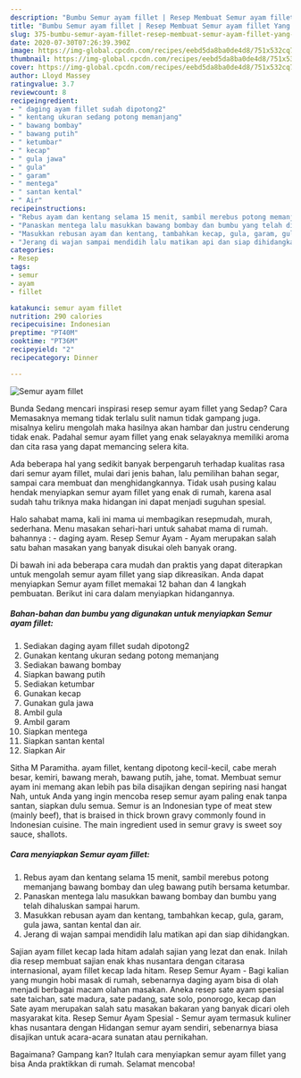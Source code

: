```yaml
---
description: "Bumbu Semur ayam fillet | Resep Membuat Semur ayam fillet Yang Sempurna"
title: "Bumbu Semur ayam fillet | Resep Membuat Semur ayam fillet Yang Sempurna"
slug: 375-bumbu-semur-ayam-fillet-resep-membuat-semur-ayam-fillet-yang-sempurna
date: 2020-07-30T07:26:39.390Z
image: https://img-global.cpcdn.com/recipes/eebd5da8ba0de4d8/751x532cq70/semur-ayam-fillet-foto-resep-utama.jpg
thumbnail: https://img-global.cpcdn.com/recipes/eebd5da8ba0de4d8/751x532cq70/semur-ayam-fillet-foto-resep-utama.jpg
cover: https://img-global.cpcdn.com/recipes/eebd5da8ba0de4d8/751x532cq70/semur-ayam-fillet-foto-resep-utama.jpg
author: Lloyd Massey
ratingvalue: 3.7
reviewcount: 8
recipeingredient:
- " daging ayam fillet sudah dipotong2"
- " kentang ukuran sedang potong memanjang"
- " bawang bombay"
- " bawang putih"
- " ketumbar"
- " kecap"
- " gula jawa"
- " gula"
- " garam"
- " mentega"
- " santan kental"
- " Air"
recipeinstructions:
- "Rebus ayam dan kentang selama 15 menit, sambil merebus potong memanjang bawang bombay dan uleg bawang putih bersama ketumbar."
- "Panaskan mentega lalu masukkan bawang bombay dan bumbu yang telah dihaluskan sampai harum."
- "Masukkan rebusan ayam dan kentang, tambahkan kecap, gula, garam, gula jawa, santan kental dan air."
- "Jerang di wajan sampai mendidih lalu matikan api dan siap dihidangkan."
categories:
- Resep
tags:
- semur
- ayam
- fillet

katakunci: semur ayam fillet 
nutrition: 290 calories
recipecuisine: Indonesian
preptime: "PT40M"
cooktime: "PT36M"
recipeyield: "2"
recipecategory: Dinner

---
```



![Semur ayam fillet](https://img-global.cpcdn.com/recipes/eebd5da8ba0de4d8/751x532cq70/semur-ayam-fillet-foto-resep-utama.jpg)

Bunda Sedang mencari inspirasi resep semur ayam fillet yang Sedap? Cara Memasaknya memang tidak terlalu sulit namun tidak gampang juga. misalnya keliru mengolah maka hasilnya akan hambar dan justru cenderung tidak enak. Padahal semur ayam fillet yang enak selayaknya memiliki aroma dan cita rasa yang dapat memancing selera kita.

Ada beberapa hal yang sedikit banyak berpengaruh terhadap kualitas rasa dari semur ayam fillet, mulai dari jenis bahan, lalu pemilihan bahan segar, sampai cara membuat dan menghidangkannya. Tidak usah pusing kalau hendak menyiapkan semur ayam fillet yang enak di rumah, karena asal sudah tahu triknya maka hidangan ini dapat menjadi suguhan spesial.

Halo sahabat mama, kali ini mama ui membagikan resepmudah, murah, sederhana. Menu masakan sehari-hari untuk sahabat mama di rumah. bahannya : - daging ayam. Resep Semur Ayam - Ayam merupakan salah satu bahan masakan yang banyak disukai oleh banyak orang.


Di bawah ini ada beberapa cara mudah dan praktis yang dapat diterapkan untuk mengolah semur ayam fillet yang siap dikreasikan. Anda dapat menyiapkan Semur ayam fillet memakai 12 bahan dan 4 langkah pembuatan. Berikut ini cara dalam menyiapkan hidangannya.

<!--inarticleads1-->

##### Bahan-bahan dan bumbu yang digunakan untuk menyiapkan Semur ayam fillet:

1. Sediakan  daging ayam fillet sudah dipotong2
1. Gunakan  kentang ukuran sedang potong memanjang
1. Sediakan  bawang bombay
1. Siapkan  bawang putih
1. Sediakan  ketumbar
1. Gunakan  kecap
1. Gunakan  gula jawa
1. Ambil  gula
1. Ambil  garam
1. Siapkan  mentega
1. Siapkan  santan kental
1. Siapkan  Air


Sitha M Paramitha. ayam fillet, kentang dipotong kecil-kecil, cabe merah besar, kemiri, bawang merah, bawang putih, jahe, tomat. Membuat semur ayam ini memang akan lebih pas bila disajikan dengan sepiring nasi hangat Nah, untuk Anda yang ingin mencoba resep semur ayam paling enak tanpa santan, siapkan dulu semua. Semur is an Indonesian type of meat stew (mainly beef), that is braised in thick brown gravy commonly found in Indonesian cuisine. The main ingredient used in semur gravy is sweet soy sauce, shallots. 

<!--inarticleads2-->

##### Cara menyiapkan Semur ayam fillet:

1. Rebus ayam dan kentang selama 15 menit, sambil merebus potong memanjang bawang bombay dan uleg bawang putih bersama ketumbar.
1. Panaskan mentega lalu masukkan bawang bombay dan bumbu yang telah dihaluskan sampai harum.
1. Masukkan rebusan ayam dan kentang, tambahkan kecap, gula, garam, gula jawa, santan kental dan air.
1. Jerang di wajan sampai mendidih lalu matikan api dan siap dihidangkan.


Sajian ayam fillet kecap lada hitam adalah sajian yang lezat dan enak. Inilah dia resep membuat sajian enak khas nusantara dengan citarasa internasional, ayam fillet kecap lada hitam. Resep Semur Ayam - Bagi kalian yang mungin hobi masak di rumah, sebenarnya daging ayam bisa di olah menjadi berbagai macam olahan masakan. Aneka resep sate ayam spesial sate taichan, sate madura, sate padang, sate solo, ponorogo, kecap dan Sate ayam merupakan salah satu masakan bakaran yang banyak dicari oleh masyarakat kita. Resep Semur Ayam Spesial - Semur ayam termasuk kuliner khas nusantara dengan Hidangan semur ayam sendiri, sebenarnya biasa disajikan untuk acara-acara sunatan atau pernikahan. 

Bagaimana? Gampang kan? Itulah cara menyiapkan semur ayam fillet yang bisa Anda praktikkan di rumah. Selamat mencoba!
